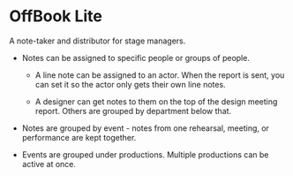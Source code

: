 # OffBook Lite

A note-taker and distributor for stage managers.

* Notes can be assigned to specific people or groups of people.

  * A line note can be assigned to an actor. When the report is sent, you can set it so the actor only gets their own line notes.

  * A designer can get notes to them on the top of the design meeting report. Others are grouped by department below that.

* Notes are grouped by event - notes from one rehearsal, meeting, or performance are kept together.

* Events are grouped under productions. Multiple productions can be active at once.